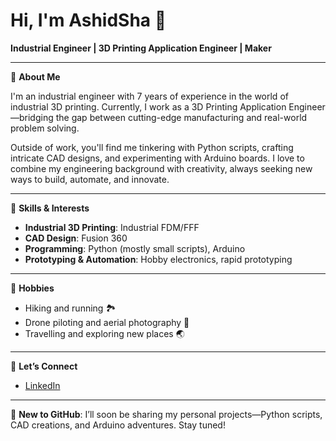 # Hi, I'm AshidSha 👋

**Industrial Engineer | 3D Printing Application Engineer | Maker**

---

🔹 **About Me**

I'm an industrial engineer with 7 years of experience in the world of industrial 3D printing. Currently, I work as a 3D Printing Application Engineer—bridging the gap between cutting-edge manufacturing and real-world problem solving.

Outside of work, you'll find me tinkering with Python scripts, crafting intricate CAD designs, and experimenting with Arduino boards. I love to combine my engineering background with creativity, always seeking new ways to build, automate, and innovate.

---

🔹 **Skills & Interests**

- **Industrial 3D Printing**: Industrial FDM/FFF
- **CAD Design**: Fusion 360
- **Programming**: Python (mostly small scripts), Arduino
- **Prototyping & Automation**: Hobby electronics, rapid prototyping

---

🔹 **Hobbies**

- Hiking and running 🏞️
- Drone piloting and aerial photography 🚁
- Travelling and exploring new places 🌏

---

🔹 **Let’s Connect**

- [LinkedIn](https://www.linkedin.com/in/ashidsha/)

---

🚀 **New to GitHub**: I’ll soon be sharing my personal projects—Python scripts, CAD creations, and Arduino adventures. Stay tuned!
